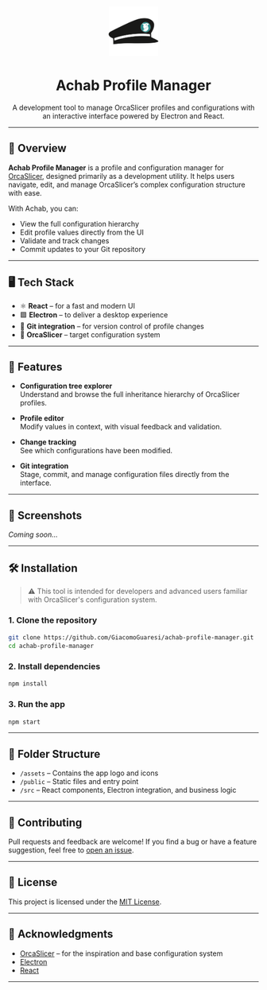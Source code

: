 <p align="center">
  <img src="./assets/logo.svg" height="100" />
</p>

<h1 align="center">Achab Profile Manager</h1>

<p align="center">
  A development tool to manage OrcaSlicer profiles and configurations with an interactive interface powered by Electron and React.
</p>

---

## 🔧 Overview

**Achab Profile Manager** is a profile and configuration manager for [OrcaSlicer](https://github.com/SoftFever/OrcaSlicer), designed primarily as a development utility. It helps users navigate, edit, and manage OrcaSlicer’s complex configuration structure with ease.

With Achab, you can:
- View the full configuration hierarchy
- Edit profile values directly from the UI
- Validate and track changes
- Commit updates to your Git repository

---

## 🖥️ Tech Stack

- ⚛️ **React** – for a fast and modern UI
- 🟪 **Electron** – to deliver a desktop experience
- 🐙 **Git integration** – for version control of profile changes
- 🐳 **OrcaSlicer** – target configuration system

---

## 🚀 Features

- **Configuration tree explorer**  
  Understand and browse the full inheritance hierarchy of OrcaSlicer profiles.

- **Profile editor**  
  Modify values in context, with visual feedback and validation.

- **Change tracking**  
  See which configurations have been modified.

- **Git integration**  
  Stage, commit, and manage configuration files directly from the interface.

---

## 📸 Screenshots

_Coming soon..._

---

## 🛠️ Installation

> ⚠️ This tool is intended for developers and advanced users familiar with OrcaSlicer's configuration system.

### 1. Clone the repository

```bash
git clone https://github.com/GiacomoGuaresi/achab-profile-manager.git
cd achab-profile-manager
```

### 2. Install dependencies

```bash
npm install
```

### 3. Run the app

```bash
npm start
```

---

## 📂 Folder Structure

- `/assets` – Contains the app logo and icons
- `/public` – Static files and entry point
- `/src` – React components, Electron integration, and business logic

---

## 🤝 Contributing

Pull requests and feedback are welcome! If you find a bug or have a feature suggestion, feel free to [open an issue](https://github.com/GiacomoGuaresi/achab-profile-manager/issues).

---

## 📄 License

This project is licensed under the [MIT License](LICENSE).

---

## 🙏 Acknowledgments

- [OrcaSlicer](https://github.com/SoftFever/OrcaSlicer) – for the inspiration and base configuration system
- [Electron](https://www.electronjs.org/)
- [React](https://reactjs.org/)

---